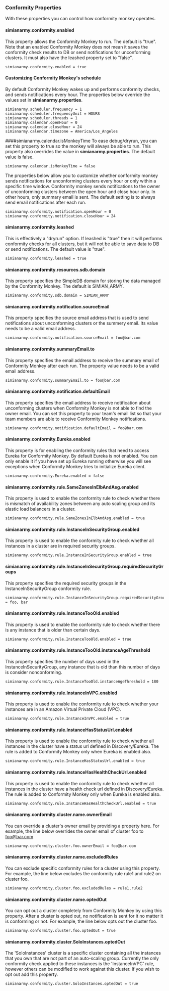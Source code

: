 ### Conformity Properties
With these properties you can control how conformity monkey operates.

#### simianarmy.conformity.enabled
This property allows the Conformity Monkey to run.  The default is "true".  Note that an enabled Conformity Monkey does not mean it saves the conformity check results to DB or send notifications
for unconforming clusters. It must also have the leashed property set to "false".
```
simianarmy.conformity.enabled = true
```


#### Customizing Conformity Monkey's schedule
By default Conformity Monkey wakes up and performs conformity checks, and sends notifications every hour. The properties below override the values set in **simianarmy.properties**.
```
simianarmy.scheduler.frequency = 1
simianarmy.scheduler.frequencyUnit = HOURS
simianarmy.scheduler.threads = 1
simianarmy.calendar.openHour = 0
simianarmy.calendar.closeHour = 24
simianarmy.calendar.timezone = America/Los_Angeles
```

####simianarmy.calendar.isMonkeyTime
To ease debug/dryrun, you can set this property to true so the monkey will always be able to run. This property also overrides the value in **simianarmy.properties**. The default value is false.
```
simianarmy.calendar.isMonkeyTime = false
```


The properties below allow you to customize whether conformity monkey sends notifications for unconforming clusters every hour or only within a specific time window.
Conformity monkey sends notifications to the owner of unconforming clusters between the open hour and close
hour only. In other hours, only summary email is sent. The default setting is to always send email notifications
after each run.
```
simianarmy.conformity.notification.openHour = 0
simianarmy.conformity.notification.closeHour = 24
```


#### simianarmy.conformity.leashed
This is effectively a "dryrun" option.  If leashed is "true" then it will performs conformity checks for all clusters, but it will not be able to save data to DB or send notifications.
The default value is "true".
```
simianarmy.conformity.leashed = true
```

#### simianarmy.conformity.resources.sdb.domain
This property specifies the SimpleDB domain for storing the data managed by the Conformity Monkey. The default is SIMIAN_ARMY.
```
simianarmy.conformity.sdb.domain = SIMIAN_ARMY
```

#### simianarmy.conformity.notification.sourceEmail
This property specifies the source email address that is used to send notifications about unconforming clusters or the summery email.
Its value needs to be a valid email address.
```
simianarmy.conformity.notification.sourceEmail = foo@bar.com
```

#### simianarmy.conformity.summaryEmail.to
This property specifies the email address to receive the summary email of Conformity Monkey after each run. The property value needs to be a valid email address.
```
simianarmy.conformity.summaryEmail.to = foo@bar.com
```

#### simianarmy.conformity.notification.defaultEmail
This property specifies the email address to receive notification about unconforming clusters when Conformity Monkey is not able to find the owner email.
You can set this property to your team's email list so that your team members are able to receive Conformity Monkey notifications.
```
simianarmy.conformity.notification.defaultEmail = foo@bar.com
```

#### simianarmy.conformity.Eureka.enabled
This property is for enabling the conformity rules that need to access Eureka for Conformity Monkey. By default Eureka is not enabled. You can only enable it if you have set up
Eureka running otherwise you will see exceptions when Conformity Monkey tries to initialize Eureka client.
```
simianarmy.conformity.Eureka.enabled = false
```


#### simianarmy.conformity.rule.SameZonesInElbAndAsg.enabled
This property is used to enable the conformity rule to check whether there is mismatch of availability
zones between any auto scaling group and its elastic load balancers in a cluster.
```
simianarmy.conformity.rule.SameZonesInElbAndAsg.enabled = true
```

#### simianarmy.conformity.rule.InstanceInSecurityGroup.enabled
This property is used to enable the conformity rule to check whether all instances in a cluster
are in required security groups.
```
simianarmy.conformity.rule.InstanceInSecurityGroup.enabled = true
```

#### simianarmy.conformity.rule.InstanceInSecurityGroup.requiredSecurityGroups
This property specifies the required security groups in the InstanceInSecurityGroup conformity rule.
```
simianarmy.conformity.rule.InstanceInSecurityGroup.requiredSecurityGroups = foo, bar
```

#### simianarmy.conformity.rule.InstanceTooOld.enabled
This property is used to enable the conformity rule to check whether there is any instance that is
older than certain days.
```
simianarmy.conformity.rule.InstanceTooOld.enabled = true
```

#### simianarmy.conformity.rule.InstanceTooOld.instanceAgeThreshold
This property specifies the number of days used in the InstanceInSecurityGroup, any instance that is
old than this number of days is consider nonconforming.
```
simianarmy.conformity.rule.InstanceTooOld.instanceAgeThreshold = 180
```

#### simianarmy.conformity.rule.InstanceInVPC.enabled
This property is used to enable the conformity rule to check whether your instances are in an Amazon Virtual Private Cloud (VPC). 
```
simianarmy.conformity.rule.InstanceInVPC.enabled = true
```

#### simianarmy.conformity.rule.InstanceHasStatusUrl.enabled
This property is used to enable the conformity rule to check whether all instances in the cluster
have a status url defined in Discovery/Eureka. The rule is added to Conformity Monkey only when
Eureka is enabled also.
```
simianarmy.conformity.rule.InstanceHasStatusUrl.enabled = true
```

#### simianarmy.conformity.rule.InstanceHasHealthCheckUrl.enabled
This property is used to enable the conformity rule to check whether all instances in the cluster
have a health check url defined in Discovery/Eureka. The rule is added to Conformity Monkey only when
Eureka is enabled also.
```
simianarmy.conformity.rule.InstanceHasHealthCheckUrl.enabled = true
```

#### simianarmy.conformity.cluster.name.ownerEmail
You can override a cluster's owner email by providing a property here. For example, the line below overrides
the owner email of cluster foo to foo@bar.com
```
simianarmy.conformity.cluster.foo.ownerEmail = foo@bar.com
```

#### simianarmy.conformity.cluster.name.excludedRules
You can exclude specific conformity rules for a cluster using this property. For example, the line below excludes
the conformity rule rule1 and rule2 on cluster foo.
```
simianarmy.conformity.cluster.foo.excludedRules = rule1,rule2
```

#### simianarmy.conformity.cluster.name.optedOut
You can opt out a cluster completely from Conformity Monkey by using this property. After a cluster is opted out,
no notification is sent for it no matter it is conforming or not. For example, the line below opts out the cluster
foo.
```
simianarmy.conformity.cluster.foo.optedOut = true
```

#### simianarmy.conformity.cluster.SoloInstances.optedOut
The 'SoloInstances' cluster is a specific cluster containing all the instances that you own that are not part of an auto-scaling group. Currently the only conformity check applied to these instances is the 'InstanceInVPC' rule, however others can be modified to work against this cluster. If you wish to opt out add this property.
```
simianarmy.conformity.cluster.SoloInstances.optedOut = true
```